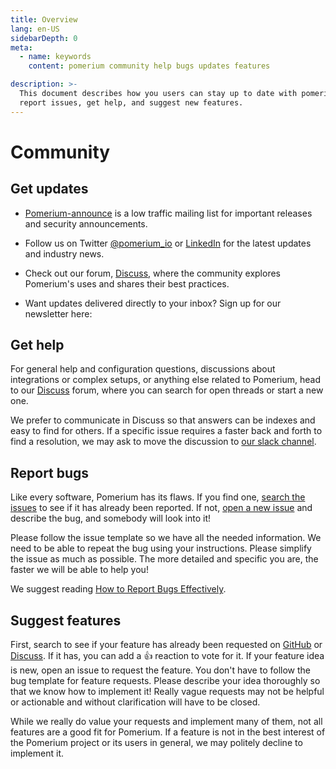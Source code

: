 ```yaml
---
title: Overview
lang: en-US
sidebarDepth: 0
meta:
  - name: keywords
    content: pomerium community help bugs updates features

description: >-
  This document describes how you users can stay up to date with pomerium,
  report issues, get help, and suggest new features.
---
```


# Community

## Get updates

- [Pomerium-announce](https://groups.google.com/forum/#!forum/pomerium-announce) is a low traffic mailing list for important releases and security announcements.

- Follow us on Twitter [@pomerium_io](https://twitter.com/pomerium_io) or [LinkedIn](https://www.linkedin.com/company/pomerium-inc) for the latest updates and industry news.

- Check out our forum, [Discuss](https://discuss.pomerium.com/), where the community explores Pomerium's uses and shares their best practices.

- Want updates delivered directly to your inbox? Sign up for our newsletter here:

<Newsletter />

## Get help

For general help and configuration questions, discussions about integrations or complex setups, or anything else related to Pomerium, head to our [Discuss](https://discuss.pomerium.com/) forum, where you can search for open threads or start a new one.

We prefer to communicate in Discuss so that answers can be indexes and easy to find for others. If a specific issue requires a faster back and forth to find a resolution, we may ask to move the discussion to [our slack channel](https://slack.pomerium.io). 

## Report bugs

Like every software, Pomerium has its flaws. If you find one, [search the issues](https://github.com/pomerium/pomerium/issues) to see if it has already been reported. If not, [open a new issue](https://github.com/pomerium/pomerium/issues/new) and describe the bug, and somebody will look into it!

Please follow the issue template so we have all the needed information. We need to be able to repeat the bug using your instructions. Please simplify the issue as much as possible. The more detailed and specific you are, the faster we will be able to help you!

We suggest reading [How to Report Bugs Effectively](http://www.chiark.greenend.org.uk/~sgtatham/bugs.html).

## Suggest features

First, search to see if your feature has already been requested on [GitHub](https://github.com/pomerium/pomerium/issues) or [Discuss](https://discuss.pomerium.com/). If it has, you can add a :+1: reaction to vote for it. If your feature idea is new, open an issue to request the feature. You don't have to follow the bug template for feature requests. Please describe your idea thoroughly so that we know how to implement it! Really vague requests may not be helpful or actionable and without clarification will have to be closed.

While we really do value your requests and implement many of them, not all features are a good fit for Pomerium. If a feature is not in the best interest of the Pomerium project or its users in general, we may politely decline to implement it.
